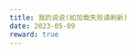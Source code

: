 ```yaml
---
title: 我的说说(如加载失败请刷新)
date: 2023-05-09
reward: true
---
```


<head>
  <!-- ... -->
  <script src="https://cdn.jsdelivr.net/gh/Uyoahz26/daodao@main/dist/qexo-dao.min.js"></script>
  <!-- ... -->
</head>
<body>
  <!-- ... -->
  <div id="qexoDaoDao"></div>
  <script>
    qexoDaodao?.init({
      el: "#qexoDaoDao",
      avatar: "https://cdn.jsdelivr.net/gh/ShengQiBaoZao/Image/user2.png",
      name: "圣奇宝枣",
      title: "博主的碎碎念",
      limit: 7,
      useLoadingImg: false,
      baseURL: "https://bk.shengqibaozao.eu.org",
    }).then(function (){
      console.log("说说加载完成");
    })
  </script>
</body>

